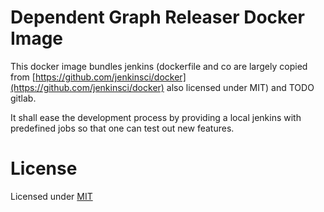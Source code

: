 # Dependent Graph Releaser Docker Image
This docker image bundles jenkins (dockerfile and co are largely copied from [https://github.com/jenkinsci/docker](https://github.com/jenkinsci/docker) also licensed under MIT)
and TODO gitlab.

It shall ease the development process by providing a local jenkins with predefined jobs so that one can test out new 
features.

# License
Licensed under [MIT](https://opensource.org/licenses/MIT)